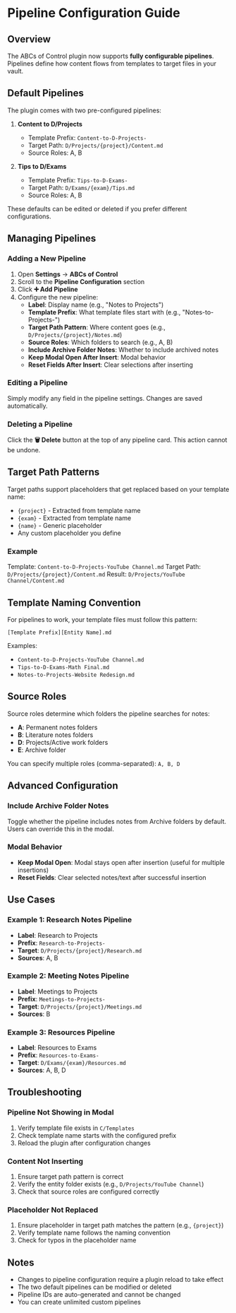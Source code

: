 # Pipeline Configuration Guide

## Overview

The ABCs of Control plugin now supports **fully configurable pipelines**. Pipelines define how content flows from templates to target files in your vault.

## Default Pipelines

The plugin comes with two pre-configured pipelines:

1. **Content to D/Projects**
   - Template Prefix: `Content-to-D-Projects-`
   - Target Path: `D/Projects/{project}/Content.md`
   - Source Roles: A, B

2. **Tips to D/Exams**
   - Template Prefix: `Tips-to-D-Exams-`
   - Target Path: `D/Exams/{exam}/Tips.md`
   - Source Roles: A, B

These defaults can be edited or deleted if you prefer different configurations.

## Managing Pipelines

### Adding a New Pipeline

1. Open **Settings** → **ABCs of Control**
2. Scroll to the **Pipeline Configuration** section
3. Click **➕ Add Pipeline**
4. Configure the new pipeline:
   - **Label**: Display name (e.g., "Notes to Projects")
   - **Template Prefix**: What template files start with (e.g., "Notes-to-Projects-")
   - **Target Path Pattern**: Where content goes (e.g., `D/Projects/{project}/Notes.md`)
   - **Source Roles**: Which folders to search (e.g., A, B)
   - **Include Archive Folder Notes**: Whether to include archived notes
   - **Keep Modal Open After Insert**: Modal behavior
   - **Reset Fields After Insert**: Clear selections after inserting

### Editing a Pipeline

Simply modify any field in the pipeline settings. Changes are saved automatically.

### Deleting a Pipeline

Click the **🗑️ Delete** button at the top of any pipeline card. This action cannot be undone.

## Target Path Patterns

Target paths support placeholders that get replaced based on your template name:

- `{project}` - Extracted from template name
- `{exam}` - Extracted from template name
- `{name}` - Generic placeholder
- Any custom placeholder you define

### Example

Template: `Content-to-D-Projects-YouTube Channel.md`
Target Path: `D/Projects/{project}/Content.md`
Result: `D/Projects/YouTube Channel/Content.md`

## Template Naming Convention

For pipelines to work, your template files must follow this pattern:

```
[Template Prefix][Entity Name].md
```

Examples:
- `Content-to-D-Projects-YouTube Channel.md`
- `Tips-to-D-Exams-Math Final.md`
- `Notes-to-Projects-Website Redesign.md`

## Source Roles

Source roles determine which folders the pipeline searches for notes:

- **A**: Permanent notes folders
- **B**: Literature notes folders
- **D**: Projects/Active work folders
- **E**: Archive folder

You can specify multiple roles (comma-separated): `A, B, D`

## Advanced Configuration

### Include Archive Folder Notes

Toggle whether the pipeline includes notes from Archive folders by default. Users can override this in the modal.

### Modal Behavior

- **Keep Modal Open**: Modal stays open after insertion (useful for multiple insertions)
- **Reset Fields**: Clear selected notes/text after successful insertion

## Use Cases

### Example 1: Research Notes Pipeline

- **Label**: Research to Projects
- **Prefix**: `Research-to-Projects-`
- **Target**: `D/Projects/{project}/Research.md`
- **Sources**: A, B

### Example 2: Meeting Notes Pipeline

- **Label**: Meetings to Projects
- **Prefix**: `Meetings-to-Projects-`
- **Target**: `D/Projects/{project}/Meetings.md`
- **Sources**: B

### Example 3: Resources Pipeline

- **Label**: Resources to Exams
- **Prefix**: `Resources-to-Exams-`
- **Target**: `D/Exams/{exam}/Resources.md`
- **Sources**: A, B, D

## Troubleshooting

### Pipeline Not Showing in Modal

1. Verify template file exists in `C/Templates`
2. Check template name starts with the configured prefix
3. Reload the plugin after configuration changes

### Content Not Inserting

1. Ensure target path pattern is correct
2. Verify the entity folder exists (e.g., `D/Projects/YouTube Channel`)
3. Check that source roles are configured correctly

### Placeholder Not Replaced

1. Ensure placeholder in target path matches the pattern (e.g., `{project}`)
2. Verify template name follows the naming convention
3. Check for typos in the placeholder name

## Notes

- Changes to pipeline configuration require a plugin reload to take effect
- The two default pipelines can be modified or deleted
- Pipeline IDs are auto-generated and cannot be changed
- You can create unlimited custom pipelines

